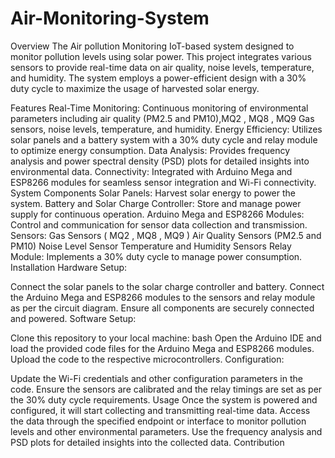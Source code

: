 # Air-Monitoring-System
Overview
The Air pollution Monitoring IoT-based system designed to monitor pollution levels using solar power. This project integrates various sensors to provide real-time data on air quality, noise levels, temperature, and humidity. The system employs a power-efficient design with a 30% duty cycle to maximize the usage of harvested solar energy.

Features
Real-Time Monitoring: Continuous monitoring of environmental parameters including air quality (PM2.5 and PM10),MQ2 , MQ8 , MQ9 Gas sensors,  noise levels, temperature, and humidity.
Energy Efficiency: Utilizes solar panels and a battery system with a 30% duty cycle and relay module to optimize energy consumption.
Data Analysis: Provides frequency analysis and power spectral density (PSD) plots for detailed insights into environmental data.
Connectivity: Integrated with Arduino Mega and ESP8266 modules for seamless sensor integration and Wi-Fi connectivity.
System Components
Solar Panels: Harvest solar energy to power the system.
Battery and Solar Charge Controller: Store and manage power supply for continuous operation.
Arduino Mega and ESP8266 Modules: Control and communication for sensor data collection and transmission.
Sensors:
Gas Sensors ( MQ2 , MQ8 , MQ9 )
Air Quality Sensors (PM2.5 and PM10)
Noise Level Sensor
Temperature and Humidity Sensors
Relay Module: Implements a 30% duty cycle to manage power consumption.
Installation
Hardware Setup:

Connect the solar panels to the solar charge controller and battery.
Connect the Arduino Mega and ESP8266 modules to the sensors and relay module as per the circuit diagram.
Ensure all components are securely connected and powered.
Software Setup:

Clone this repository to your local machine:
bash
Open the Arduino IDE and load the provided code files for the Arduino Mega and ESP8266 modules.
Upload the code to the respective microcontrollers.
Configuration:

Update the Wi-Fi credentials and other configuration parameters in the code.
Ensure the sensors are calibrated and the relay timings are set as per the 30% duty cycle requirements.
Usage
Once the system is powered and configured, it will start collecting and transmitting real-time data.
Access the data through the specified endpoint or interface to monitor pollution levels and other environmental parameters.
Use the frequency analysis and PSD plots for detailed insights into the collected data.
Contribution

